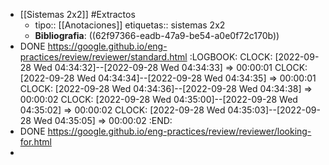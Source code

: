 - [[Sistemas 2x2]] #Extractos
	- tipo:: [[Anotaciones]]
	  etiquetas:: sistemas 2x2
	- **Bibliografia**: ((62f97366-eadb-47a9-be54-a0e0f72c170b))
- DONE  https://google.github.io/eng-practices/review/reviewer/standard.html
  :LOGBOOK:
  CLOCK: [2022-09-28 Wed 04:34:32]--[2022-09-28 Wed 04:34:33] =>  00:00:01
  CLOCK: [2022-09-28 Wed 04:34:34]--[2022-09-28 Wed 04:34:35] =>  00:00:01
  CLOCK: [2022-09-28 Wed 04:34:36]--[2022-09-28 Wed 04:34:38] =>  00:00:02
  CLOCK: [2022-09-28 Wed 04:35:00]--[2022-09-28 Wed 04:35:02] =>  00:00:02
  CLOCK: [2022-09-28 Wed 04:35:03]--[2022-09-28 Wed 04:35:05] =>  00:00:02
  :END:
- DONE  https://google.github.io/eng-practices/review/reviewer/looking-for.html
-